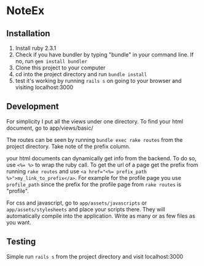 # NoteEx

## Installation

1. Install ruby 2.3.1
2. Check if you have bundler by typing "bundle" in your command line. If no, run `gem install bundler`
3. Clone this project to your computer
4. cd into the project directory and run `bundle install`
5. test it's working by running `rails s` on going to your browser and visiting localhost:3000

## Development

For simplicity I put all the views under one directory. To find your html document, go to app/views/basic/

The routes can be seen by running `bundle exec rake routes` from the project directory. Take note of the prefix column.

your html documents can dynamically get info from the backend. To do so, use `<%= %>` to wrap the ruby call. To get the url of a page get the prefix from running `rake routes` and use `<a href="<%= prefix_path %>">my_link_to_prefix</a>`. For example for the profile page you use `profile_path` since the prefix for the profile page from `rake routes` is "profile".

For css and javascript, go to `app/assets/javascripts` or `app/assets/stylesheets` and place your scripts there. They will automatically compile into the application. Write as many or as few files as you want.

## Testing
Simple run `rails s` from the project directory and visit localhost:3000
